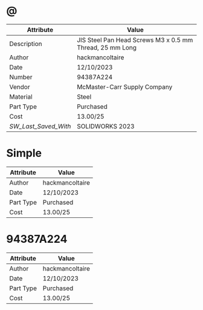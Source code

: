 # @
| Attribute | Value |
| ---  | ---     |
| Description | JIS Steel Pan Head Screws M3 x 0.5 mm Thread, 25 mm Long |
| Author | hackmancoltaire |
| Date | 12/10/2023 |
| Number | 94387A224 |
| Vendor | McMaster-Carr Supply Company |
| Material | Steel |
| Part Type | Purchased |
| Cost | 13.00/25 |
| _SW_Last_Saved_With_ | SOLIDWORKS 2023 |
# Simple
| Attribute | Value |
| ---  | ---     |
| Author | hackmancoltaire |
| Date | 12/10/2023 |
| Part Type | Purchased |
| Cost | 13.00/25 |
# 94387A224
| Attribute | Value |
| ---  | ---     |
| Author | hackmancoltaire |
| Date | 12/10/2023 |
| Part Type | Purchased |
| Cost | 13.00/25 |
